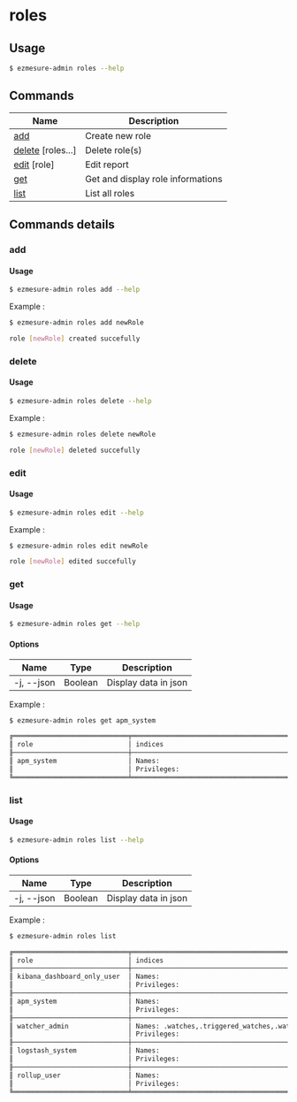 # roles

## Usage

```bash
$ ezmesure-admin roles --help
```

## Commands

| Name | Description |
| --- | --- |
| [add](#add) <role> | Create new role |
| [delete](#delete) [roles...] | Delete role(s) |
| [edit](#edit) [role] | Edit report |
| [get](#get) <role> | Get and display role informations |
| [list](#list) | List all roles |

## Commands details

### add

#### Usage
```bash
$ ezmesure-admin roles add --help
```

Example :

```bash
$ ezmesure-admin roles add newRole

role [newRole] created succefully
```

### delete

#### Usage
```bash
$ ezmesure-admin roles delete --help
```

Example :

```bash
$ ezmesure-admin roles delete newRole

role [newRole] deleted succefully
```

### edit

#### Usage
```bash
$ ezmesure-admin roles edit --help
```

Example :

```bash
$ ezmesure-admin roles edit newRole

role [newRole] edited succefully
```

### get

#### Usage
```bash
$ ezmesure-admin roles get --help
```

#### Options
| Name | Type | Description |
| --- | --- | --- |
| -j, --json | Boolean | Display data in json |

Example :

```bash
$ ezmesure-admin roles get apm_system

╔═════════════════════════════╤════════════════════════════════════════════════════════════════════════════════════════╤═════════════════════════════╗
║ role                        │ indices                                                                                │ applications                ║
╟─────────────────────────────┼────────────────────────────────────────────────────────────────────────────────────────┼─────────────────────────────╢
║ apm_system                  │ Names:                                                                                 │ Application:                ║
║                             │ Privileges:                                                                            │                             ║
╚═════════════════════════════╧════════════════════════════════════════════════════════════════════════════════════════╧═════════════════════════════╝
```
### list

#### Usage
```bash
$ ezmesure-admin roles list --help
```

#### Options
| Name | Type | Description |
| --- | --- | --- |
| -j, --json | Boolean | Display data in json |

Example :

```bash
$ ezmesure-admin roles list

╔═════════════════════════════╤════════════════════════════════════════════════════════════════════════════════════════╤═════════════════════════════╗
║ role                        │ indices                                                                                │ applications                ║
╟─────────────────────────────┼────────────────────────────────────────────────────────────────────────────────────────┼─────────────────────────────╢
║ kibana_dashboard_only_user  │ Names:                                                                                 │ Application: kibana-.kibana ║
║                             │ Privileges:                                                                            │                             ║
╟─────────────────────────────┼────────────────────────────────────────────────────────────────────────────────────────┼─────────────────────────────╢
║ apm_system                  │ Names:                                                                                 │ Application:                ║
║                             │ Privileges:                                                                            │                             ║
╟─────────────────────────────┼────────────────────────────────────────────────────────────────────────────────────────┼─────────────────────────────╢
║ watcher_admin               │ Names: .watches,.triggered_watches,.watcher-history-*,read                             │ Application:                ║
║                             │ Privileges:                                                                            │                             ║
╟─────────────────────────────┼────────────────────────────────────────────────────────────────────────────────────────┼─────────────────────────────╢
║ logstash_system             │ Names:                                                                                 │ Application:                ║
║                             │ Privileges:                                                                            │                             ║
╟─────────────────────────────┼────────────────────────────────────────────────────────────────────────────────────────┼─────────────────────────────╢
║ rollup_user                 │ Names:                                                                                 │ Application:                ║
║                             │ Privileges:                                                                            │                             ║
╚═════════════════════════════╧════════════════════════════════════════════════════════════════════════════════════════╧═════════════════════════════╝
```